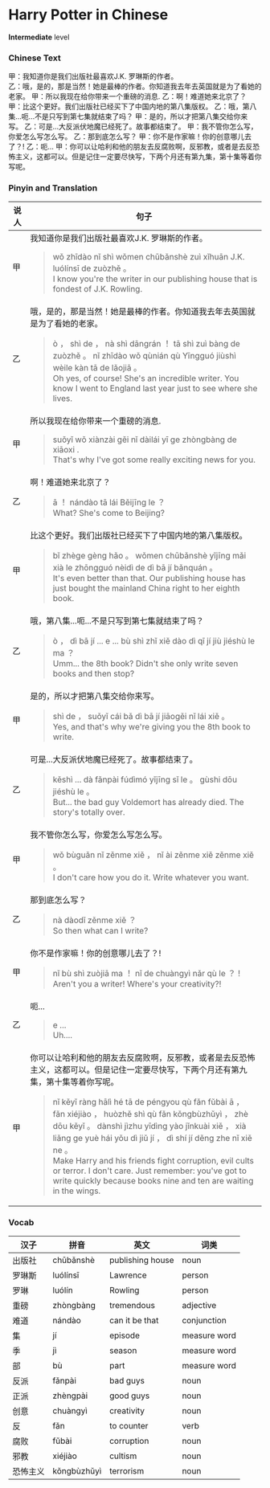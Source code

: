 # Harry Potter in Chinese
**Intermediate** level
### Chinese Text
甲：我知道你是我们出版社最喜欢J.K. 罗琳斯的作者。<br />乙：哦，是的，那是当然！她是最棒的作者。你知道我去年去英国就是为了看她的老家。
甲：所以我现在给你带来一个重磅的消息.
乙：啊！难道她来北京了？
甲：比这个更好。我们出版社已经买下了中国内地的第八集版权。
乙：哦，第八集...呃...不是只写到第七集就结束了吗？
甲：是的，所以才把第八集交给你来写。
乙：可是...大反派伏地魔已经死了。故事都结束了。
甲：我不管你怎么写，你爱怎么写怎么写。
乙：那到底怎么写？
甲：你不是作家嘛！你的创意哪儿去了？!
乙：呃...
甲：你可以让哈利和他的朋友去反腐败啊，反邪教，或者是去反恐怖主义，这都可以。但是记住一定要尽快写，下两个月还有第九集，第十集等着你写呢。

### Pinyin and Translation
|说人|句子|
|----|----|
|甲|我知道你是我们出版社最喜欢J.K. 罗琳斯的作者。<blockquote>wǒ zhīdào nǐ shì wǒmen chūbǎnshè zuì xǐhuān J.K. luólínsī de zuòzhě 。<br />I know you're the writer in our publishing house that is fondest of J.K. Rowling.</blockquote>|
|乙|哦，是的，那是当然！她是最棒的作者。你知道我去年去英国就是为了看她的老家。<blockquote>ò ， shì de ， nà shì dāngrán ！ tā shì zuì bàng de zuòzhě 。 nǐ zhīdào wǒ qùnián qù Yīngguó jiùshì wèile kàn tā de lǎojiā 。<br />Oh yes, of course! She's an incredible writer. You know I went to England last year just to see where she lives.</blockquote>|
|甲|所以我现在给你带来一个重磅的消息.<blockquote>suǒyǐ wǒ xiànzài gěi nǐ dàilái yī ge zhòngbàng de xiāoxi .<br />That's why I've got some really exciting news for you.</blockquote>|
|乙|啊！难道她来北京了？<blockquote>ā ！ nándào tā lái Běijīng le ？<br />What? She's come to Beijing?</blockquote>|
|甲|比这个更好。我们出版社已经买下了中国内地的第八集版权。<blockquote>bǐ zhège gèng hǎo 。 wǒmen chūbǎnshè yǐjīng mǎi xià le zhōngguó nèidì de dì bā jí bǎnquán 。<br />It's even better than that. Our publishing house has just bought the mainland China right to her eighth book.</blockquote>|
|乙|哦，第八集...呃...不是只写到第七集就结束了吗？<blockquote>ò ， dì bā jí ... e ... bù shì zhǐ xiě dào dì qī jí jiù jiéshù le ma ？<br />Umm... the 8th book?  Didn't she only write seven books and then stop?</blockquote>|
|甲|是的，所以才把第八集交给你来写。<blockquote>shì de ， suǒyǐ cái bǎ dì bā jí jiāogěi nǐ lái xiě 。<br />Yes, and that's why we're giving you the 8th book to write.</blockquote>|
|乙|可是...大反派伏地魔已经死了。故事都结束了。<blockquote>kěshì ... dà fǎnpài fúdìmó yǐjīng sǐ le 。 gùshi dōu jiéshù le 。<br />But... the bad guy Voldemort has already died. The story's totally over.</blockquote>|
|甲|我不管你怎么写，你爱怎么写怎么写。<blockquote>wǒ bùguǎn nǐ zěnme xiě ， nǐ ài zěnme xiě zěnme xiě 。<br />I don't care how you do it. Write whatever you want.</blockquote>|
|乙|那到底怎么写？<blockquote>nà dàodǐ zěnme xiě ？<br />So then what can I write?</blockquote>|
|甲|你不是作家嘛！你的创意哪儿去了？!<blockquote>nǐ bù shì zuòjiā ma ！ nǐ de chuàngyì nǎr qù le ？ !<br />Aren't you a writer! Where's your creativity?!</blockquote>|
|乙|呃...<blockquote>e ...<br />Uh....</blockquote>|
|甲|你可以让哈利和他的朋友去反腐败啊，反邪教，或者是去反恐怖主义，这都可以。但是记住一定要尽快写，下两个月还有第九集，第十集等着你写呢。<blockquote>nǐ kěyǐ ràng hālì hé tā de péngyou qù fǎn fǔbài ā ， fǎn xiéjiào ， huòzhě shì qù fǎn kǒngbùzhǔyì ， zhè dōu kěyǐ 。 dànshì jìzhu yīdìng yào jǐnkuài xiě ， xià liǎng ge yuè hái yǒu dì jiǔ jí ， dì shí jí děng zhe nǐ xiě ne 。<br />Make Harry and his friends fight corruption, evil cults or terror. I don't care. Just remember: you've got to write quickly because books nine and ten are waiting in the wings.</blockquote>|
### Vocab
|汉子|拼音|英文|词类|
|----|----|----|----|
|出版社|chūbǎnshè|publishing house|noun|
|罗琳斯|luólínsī|Lawrence|person|
|罗琳|luólín|Rowling|person|
|重磅|zhòngbàng|tremendous|adjective|
|难道|nándào|can it be that|conjunction|
|集|jí|episode|measure word|
|季|jì|season|measure word|
|部|bù|part|measure word|
|反派|fǎnpài|bad guys|noun|
|正派|zhèngpài|good guys|noun|
|创意|chuàngyì|creativity|noun|
|反|fǎn|to counter|verb|
|腐败|fǔbài|corruption|noun|
|邪教|xiéjiào|cultism|noun|
|恐怖主义|kǒngbùzhǔyì|terrorism|noun|